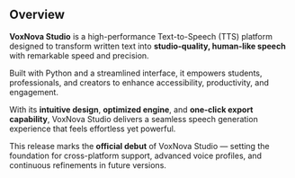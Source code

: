 ## Overview  

**VoxNova Studio** is a high-performance Text-to-Speech (TTS) platform designed to transform written text into **studio-quality, human-like speech** with remarkable speed and precision.  

Built with Python and a streamlined interface, it empowers students, professionals, and creators to enhance accessibility, productivity, and engagement.  

With its **intuitive design**, **optimized engine**, and **one-click export capability**, VoxNova Studio delivers a seamless speech generation experience that feels effortless yet powerful.  

This release marks the **official debut** of VoxNova Studio — setting the foundation for cross-platform support, advanced voice profiles, and continuous refinements in future versions.  
